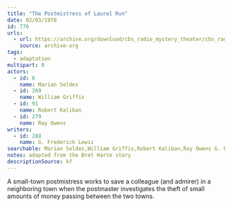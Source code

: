 ```yaml
---
title: "The Postmistress of Laurel Run"
date: 02/03/1978
id: 776
urls: 
  - url: https://archive.org/download/cbs_radio_mystery_theater/cbs_radio_mystery_theater-0751-0800.zip/cbs_radio_mystery_theater-0751-0800%2Fcbsrmt_0776_the_postmistress_of_laurel_run.mp3
    source: archive-org
tags: 
  - adaptation
multipart: 0
actors:  
  - id: 6
    name: Marian Seldes  
  - id: 269
    name: William Griffis  
  - id: 91
    name: Robert Kaliban  
  - id: 279
    name: Ray Owens
writers:  
  - id: 288
    name: G. Frederick Lewis
searchable: Marian Seldes,William Griffis,Robert Kaliban,Ray Owens G. Frederick Lewis
notes: adapted from the Bret Harte story
descriptionSource: kf
---
```

A small-town postmistress works to save a colleague (and admirer) in a neighboring town when the postmaster investigates the theft of small amounts of money passing between the two towns.